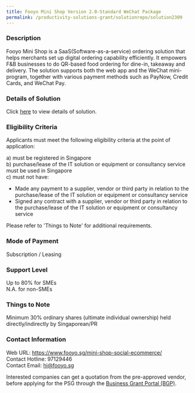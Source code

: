 ```yaml
---
title: Fooyo Mini Shop Version 2.0-Standard WeChat Package
permalink: /productivity-solutions-grant/solutionrepo/solution2309
---
```


### Description

Fooyo Mini Shop is a SaaS(Software-as-a-service) ordering solution that helps merchants set up digital ordering capability efficiently. It empowers F&B businesses to do QR-based food ordering for dine-in, takeaway and delivery. The solution supports both the web app and the WeChat mini-program, together with various payment methods such as PayNow, Credit Cards, and WeChat Pay.

### Details of Solution

Click <a href='https://www.gobusiness.gov.sg/images/psg/Fooyo_20200531_Desensitised_Annex_3_Part_3.pdf' target='_blank' rel='noopener'>here</a> to view details of solution.

### Eligibility Criteria

Applicants must meet the following eligibility criteria at the point of application:

a) must be registered in Singapore <br>
b) purchase/lease of the IT solution or equipment or consultancy service must be used in Singapore <br>
c) must not have:
- Made any payment to a supplier, vendor or third party in relation to the purchase/lease of the IT solution or equipment or consultancy service
- Signed any contract with a supplier, vendor or third party in relation to the purchase/lease of the IT solution or equipment or consultancy service

Please refer to 'Things to Note' for additional requirements.

### Mode of Payment
Subscription / Leasing

### Support Level
Up to 80% for SMEs <br>
N.A. for non-SMEs

### Things to Note
Minimum 30% ordinary shares (ultimate individual ownership) held directly/indirectly by Singaporean/PR

### Contact Information
Web URL: https://www.fooyo.sg/mini-shop-social-ecommerce/ <br>Contact Hotline: 97129446 <br>Contact Email: hi@fooyo.sg <br>

Interested companies can get a quotation from the pre-approved vendor, before applying for the PSG through the <a target='_blank' rel='noopener' href='https://www.businessgrants.gov.sg/'>Business Grant Portal (BGP)</a>.
